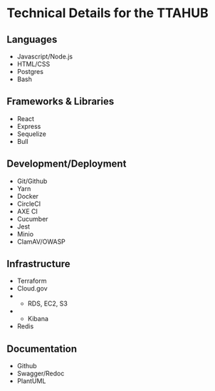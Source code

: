 # Technical Details for the TTAHUB

## Languages
- Javascript/Node.js
- HTML/CSS
- Postgres
- Bash

## Frameworks & Libraries
- React
- Express
- Sequelize
- Bull

## Development/Deployment
- Git/Github
- Yarn
- Docker
- CircleCI
- AXE CI
- Cucumber
- Jest
- Minio
- ClamAV/OWASP

## Infrastructure
- Terraform
- Cloud.gov
- - RDS, EC2, S3
- - Kibana
- Redis

## Documentation
- Github
- Swagger/Redoc
- PlantUML